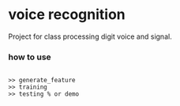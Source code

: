 # voice recognition

Project for class processing digit voice and signal.

### how to use

<code>
>> generate_feature 
>> training
>> testing % or demo
</code>
